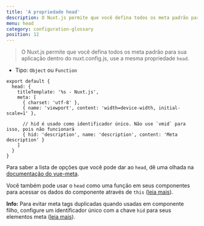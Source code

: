 ```yaml
---
title: 'A propriedade head'
description: O Nuxt.js permite que você defina todos os meta padrão para sua aplicação dentro do nuxt.config.js.
menu: head
category: configuration-glossary
position: 12
---
```


> O Nuxt.js permite que você defina todos os meta padrão para sua aplicação dentro do nuxt.config.js, use a mesma propriedade `head`.

- Tipo: `Object` ou `Function`

```js{}[nuxt.config.js]
export default {
  head: {
    titleTemplate: '%s - Nuxt.js',
    meta: [
      { charset: 'utf-8' },
      { name: 'viewport', content: 'width=device-width, initial-scale=1' },

      // hid é usado como identificador único. Não use `vmid` para isso, pois não funcionará
      { hid: 'description', name: 'description', content: 'Meta description' }
    ]
  }
}
```

Para saber a lista de opções que você pode dar ao `head`, dê uma olhada na [documentação do vue-meta](https://vue-meta.nuxtjs.org/api/#metainfo-properties).

Você também pode usar o `head` como uma função em seus componentes para acessar os dados do componente através de `this` ([leia mais](/docs/2.x/components-glossary/pages-head)).

<base-alert type="info">

<b>Info:</b> Para evitar meta tags duplicadas quando usadas em componente filho, configure um identificador único com a chave `hid` para seus elementos meta ([leia mais](https://vue-meta.nuxtjs.org/api/#tagidkeyname)).

</base-alert>

